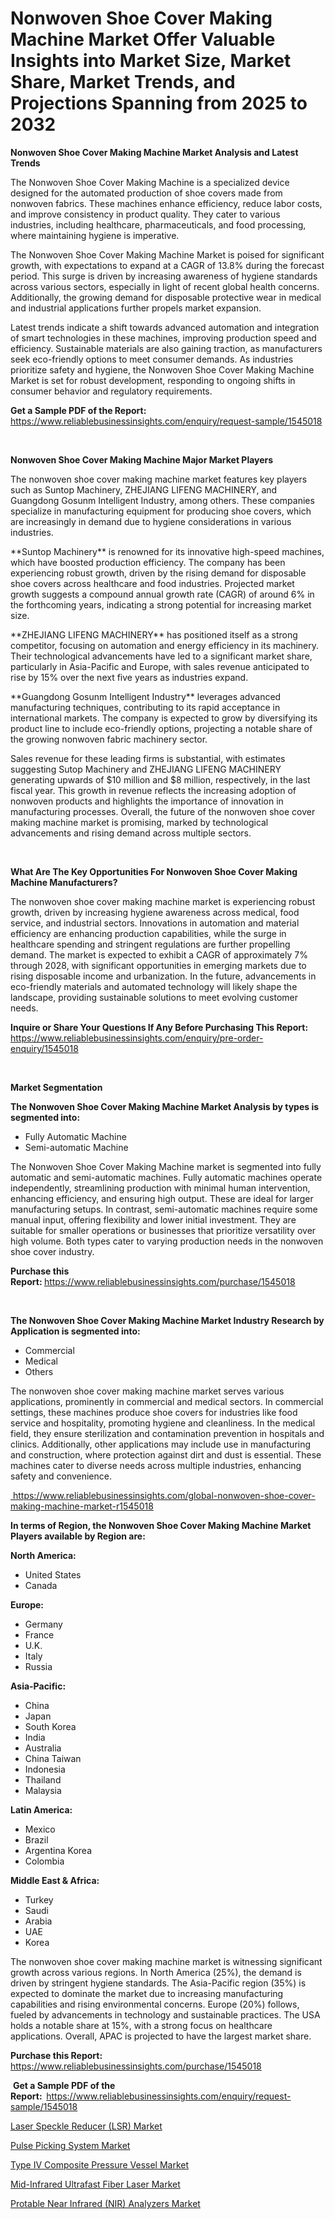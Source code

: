 <p><h1>Nonwoven Shoe Cover Making Machine Market Offer Valuable Insights into Market Size, Market Share, Market Trends, and Projections Spanning from 2025 to 2032</h1></p><p><strong>Nonwoven Shoe Cover Making Machine Market Analysis and Latest Trends</strong></p>
<p><p>The Nonwoven Shoe Cover Making Machine is a specialized device designed for the automated production of shoe covers made from nonwoven fabrics. These machines enhance efficiency, reduce labor costs, and improve consistency in product quality. They cater to various industries, including healthcare, pharmaceuticals, and food processing, where maintaining hygiene is imperative.</p><p>The Nonwoven Shoe Cover Making Machine Market is poised for significant growth, with expectations to expand at a CAGR of 13.8% during the forecast period. This surge is driven by increasing awareness of hygiene standards across various sectors, especially in light of recent global health concerns. Additionally, the growing demand for disposable protective wear in medical and industrial applications further propels market expansion. </p><p>Latest trends indicate a shift towards advanced automation and integration of smart technologies in these machines, improving production speed and efficiency. Sustainable materials are also gaining traction, as manufacturers seek eco-friendly options to meet consumer demands. As industries prioritize safety and hygiene, the Nonwoven Shoe Cover Making Machine Market is set for robust development, responding to ongoing shifts in consumer behavior and regulatory requirements.</p></p>
<p><strong>Get a Sample PDF of the Report:&nbsp;</strong> <a href="https://www.reliablebusinessinsights.com/enquiry/request-sample/1545018?utm_campaign=60&utm_medium=2&utm_source=Github&utm_content=ia&utm_term=28022025&utm_id=nonwoven-shoe-cover-making-machine">https://www.reliablebusinessinsights.com/enquiry/request-sample/1545018</a></p>
<p>&nbsp;</p>
<p><strong>Nonwoven Shoe Cover Making Machine Major Market Players</strong></p>
<p><p>The nonwoven shoe cover making machine market features key players such as Suntop Machinery, ZHEJIANG LIFENG MACHINERY, and Guangdong Gosunm Intelligent Industry, among others. These companies specialize in manufacturing equipment for producing shoe covers, which are increasingly in demand due to hygiene considerations in various industries.</p><p>**Suntop Machinery** is renowned for its innovative high-speed machines, which have boosted production efficiency. The company has been experiencing robust growth, driven by the rising demand for disposable shoe covers across healthcare and food industries. Projected market growth suggests a compound annual growth rate (CAGR) of around 6% in the forthcoming years, indicating a strong potential for increasing market size.</p><p>**ZHEJIANG LIFENG MACHINERY** has positioned itself as a strong competitor, focusing on automation and energy efficiency in its machinery. Their technological advancements have led to a significant market share, particularly in Asia-Pacific and Europe, with sales revenue anticipated to rise by 15% over the next five years as industries expand.</p><p>**Guangdong Gosunm Intelligent Industry** leverages advanced manufacturing techniques, contributing to its rapid acceptance in international markets. The company is expected to grow by diversifying its product line to include eco-friendly options, projecting a notable share of the growing nonwoven fabric machinery sector.</p><p>Sales revenue for these leading firms is substantial, with estimates suggesting Sutop Machinery and ZHEJIANG LIFENG MACHINERY generating upwards of $10 million and $8 million, respectively, in the last fiscal year. This growth in revenue reflects the increasing adoption of nonwoven products and highlights the importance of innovation in manufacturing processes. Overall, the future of the nonwoven shoe cover making machine market is promising, marked by technological advancements and rising demand across multiple sectors.</p></p>
<p>&nbsp;</p>
<p><strong>What Are The Key Opportunities For Nonwoven Shoe Cover Making Machine Manufacturers?</strong></p>
<p><p>The nonwoven shoe cover making machine market is experiencing robust growth, driven by increasing hygiene awareness across medical, food service, and industrial sectors. Innovations in automation and material efficiency are enhancing production capabilities, while the surge in healthcare spending and stringent regulations are further propelling demand. The market is expected to exhibit a CAGR of approximately 7% through 2028, with significant opportunities in emerging markets due to rising disposable income and urbanization. In the future, advancements in eco-friendly materials and automated technology will likely shape the landscape, providing sustainable solutions to meet evolving customer needs.</p></p>
<p><strong>Inquire or Share Your Questions If Any Before Purchasing This Report:</strong> <a href="https://www.reliablebusinessinsights.com/enquiry/pre-order-enquiry/1545018?utm_campaign=60&utm_medium=2&utm_source=Github&utm_content=ia&utm_term=28022025&utm_id=nonwoven-shoe-cover-making-machine">https://www.reliablebusinessinsights.com/enquiry/pre-order-enquiry/1545018</a></p>
<p>&nbsp;</p>
<p><strong>Market Segmentation</strong></p>
<p><strong>The Nonwoven Shoe Cover Making Machine Market Analysis by types is segmented into:</strong></p>
<p><ul><li>Fully Automatic Machine</li><li>Semi-automatic Machine</li></ul></p>
<p><p>The Nonwoven Shoe Cover Making Machine market is segmented into fully automatic and semi-automatic machines. Fully automatic machines operate independently, streamlining production with minimal human intervention, enhancing efficiency, and ensuring high output. These are ideal for larger manufacturing setups. In contrast, semi-automatic machines require some manual input, offering flexibility and lower initial investment. They are suitable for smaller operations or businesses that prioritize versatility over high volume. Both types cater to varying production needs in the nonwoven shoe cover industry.</p></p>
<p><strong>Purchase this Report:&nbsp;</strong><a href="https://www.reliablebusinessinsights.com/purchase/1545018?utm_campaign=60&utm_medium=2&utm_source=Github&utm_content=ia&utm_term=28022025&utm_id=nonwoven-shoe-cover-making-machine">https://www.reliablebusinessinsights.com/purchase/1545018</a></p>
<p>&nbsp;</p>
<p><strong>The Nonwoven Shoe Cover Making Machine Market Industry Research by Application is segmented into:</strong></p>
<p><ul><li>Commercial</li><li>Medical</li><li>Others</li></ul></p>
<p><p>The nonwoven shoe cover making machine market serves various applications, prominently in commercial and medical sectors. In commercial settings, these machines produce shoe covers for industries like food service and hospitality, promoting hygiene and cleanliness. In the medical field, they ensure sterilization and contamination prevention in hospitals and clinics. Additionally, other applications may include use in manufacturing and construction, where protection against dirt and dust is essential. These machines cater to diverse needs across multiple industries, enhancing safety and convenience.</p></p>
<p><a href="https://www.reliablebusinessinsights.com/global-nonwoven-shoe-cover-making-machine-market-r1545018?utm_campaign=60&utm_medium=2&utm_source=Github&utm_content=ia&utm_term=28022025&utm_id=nonwoven-shoe-cover-making-machine">&nbsp;https://www.reliablebusinessinsights.com/global-nonwoven-shoe-cover-making-machine-market-r1545018</a></p>
<p><strong>In terms of Region, the Nonwoven Shoe Cover Making Machine Market Players available by Region are:</strong></p>
<p>
    <p> <strong> North America: </strong>
        <ul>
            <li>United States</li>
            <li>Canada</li>
        </ul>
        </p> 
    <p> <strong> Europe: </strong>
        <ul>
            <li>Germany</li>
            <li>France</li>
            <li>U.K.</li>
            <li>Italy</li>
            <li>Russia</li>
        </ul>
        </p> 
    <p> <strong> Asia-Pacific: </strong>
        <ul>
            <li>China</li>
            <li>Japan</li>
            <li>South Korea</li>
            <li>India</li>
            <li>Australia</li>
            <li>China Taiwan</li>
            <li>Indonesia</li>
            <li>Thailand</li>
            <li>Malaysia</li>
        </ul>
        </p> 
    <p> <strong> Latin America: </strong>
        <ul>
            <li>Mexico</li>
            <li>Brazil</li>
            <li>Argentina Korea</li>
            <li>Colombia</li>
        </ul>
        </p> 
    <p> <strong> Middle East & Africa: </strong>
        <ul>
            <li>Turkey</li>
            <li>Saudi</li>
            <li>Arabia</li>
            <li>UAE</li>
            <li>Korea</li>
        </ul>
    </p>
    </p>
<p><p>The nonwoven shoe cover making machine market is witnessing significant growth across various regions. In North America (25%), the demand is driven by stringent hygiene standards. The Asia-Pacific region (35%) is expected to dominate the market due to increasing manufacturing capabilities and rising environmental concerns. Europe (20%) follows, fueled by advancements in technology and sustainable practices. The USA holds a notable share at 15%, with a strong focus on healthcare applications. Overall, APAC is projected to have the largest market share.</p></p>
<p><strong>Purchase this Report: </strong><a href="https://www.reliablebusinessinsights.com/purchase/1545018?utm_campaign=60&utm_medium=2&utm_source=Github&utm_content=ia&utm_term=28022025&utm_id=nonwoven-shoe-cover-making-machine">https://www.reliablebusinessinsights.com/purchase/1545018</a></p>
<p>&nbsp;<strong>Get a Sample PDF of the Report:&nbsp;&nbsp;</strong><a href="https://www.reliablebusinessinsights.com/enquiry/request-sample/1545018?utm_campaign=60&utm_medium=2&utm_source=Github&utm_content=ia&utm_term=28022025&utm_id=nonwoven-shoe-cover-making-machine">https://www.reliablebusinessinsights.com/enquiry/request-sample/1545018</a></p>
<p><strong></strong></p>
<p><p><a href="https://github.com/akermigarib/Market-Research-Report-List-1/blob/main/laser-speckle-reducer-lsr-market.md?utm_campaign=60&utm_medium=2&utm_source=Github&utm_content=ia&utm_term=28022025&utm_id=nonwoven-shoe-cover-making-machine">Laser Speckle Reducer (LSR) Market</a></p><p><a href="https://github.com/sapsaidamary/Market-Research-Report-List-1/blob/main/pulse-picking-system-market.md?utm_campaign=60&utm_medium=2&utm_source=Github&utm_content=ia&utm_term=28022025&utm_id=nonwoven-shoe-cover-making-machine">Pulse Picking System Market</a></p><p><a href="https://github.com/vilehoaguy/Market-Research-Report-List-1/blob/main/type-iv-composite-pressure-vessel-market.md?utm_campaign=60&utm_medium=2&utm_source=Github&utm_content=ia&utm_term=28022025&utm_id=nonwoven-shoe-cover-making-machine">Type IV Composite Pressure Vessel Market</a></p><p><a href="https://github.com/djarixneoza/Market-Research-Report-List-1/blob/main/mid-infrared-ultrafast-fiber-laser-market.md?utm_campaign=60&utm_medium=2&utm_source=Github&utm_content=ia&utm_term=28022025&utm_id=nonwoven-shoe-cover-making-machine">Mid-Infrared Ultrafast Fiber Laser Market</a></p><p><a href="https://github.com/rahebeinum/Market-Research-Report-List-1/blob/main/protable-near-infrared-nir-analyzers-market.md?utm_campaign=60&utm_medium=2&utm_source=Github&utm_content=ia&utm_term=28022025&utm_id=nonwoven-shoe-cover-making-machine">Protable Near Infrared (NIR) Analyzers Market</a></p></p>